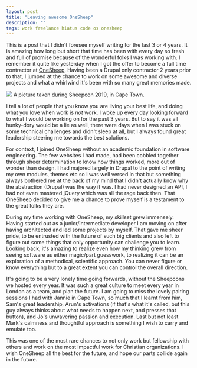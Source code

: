 ```yaml
---
layout: post
title: "Leaving awesome OneSheep"
description: ""
tags: work freelance hiatus code os onesheep
---
```


This is a post that I didn't foresee myself writing for the last 3 or 4 years. It is amazing how long but short that time has been with every day so fresh and full of promise because of the wonderful folks I was working with. I remember it quite like yesterday when I got the offer to become a full time contractor at [OneSheep](https://onesheep.org). Having been a Drupal only contractor 2 years prior to that, I jumped at the chance to work on some awesome and diverse projects and what a whirlwind it's been with so many great memories made.

<img src='https://lh3.googleusercontent.com/tFh3qRi0vUq-fo-EhlloexK3H2wlHK0sahIhws4RySKTenSI-pixtn6VKiuu0PoiTkFEinw-bgt9OSe2_CjZc-03q1VFPY22ODgbs0dtqZAoGk5k316RqaQBbcR5AXcIKP3F0asPBR8=w2400' />
A picture taken during Sheepcon 2019, in Cape Town.

<!--more-->

I tell a lot of people that you know you are living your best life, and doing what you love when work is _not_ work. I woke up every day looking forward to what I would be working on for the past 3 years. But to say it was all hunky-dory would be a lie as well, there were days when I was stuck on some technical challenges and didn't sleep at all, but I always found great leadership steering me towards the best solutions.

For context, I joined OneSheep without an academic foundation in software engineering. The few websites I had made, had been cobbled together through sheer determination to know how things worked, more out of wonder than design. I had majored largely in Drupal to the point of writing my own modules, themes etc so I was well versed in that but something always bothered me at the back of my mind that I didn't actually know why the abstraction (Drupal) was the way it was. I had never designed an API, I had not even mastered jQuery which was all the rage back then. That OneSheep decided to give me a chance to prove myself is a testament to the great folks they are.

During my time working with OneSheep, my skillset grew immensely. Having started out as a junior/intermediate developer I am moving on after having architected and led some projects by myself. That gave me sheer pride, to be entrusted with the future of such big clients and also left to figure out some things that only opportunity can challenge you to learn. Looking back, it's amazing to realize even how my thinking grew from seeing software as either magic/part guesswork, to realizing it can be an exploration of a methodical, scientific approach. You can never figure or know everything but to a great extent you can control the overall direction.

It's going to be a very lonely time going forwards, without the Sheepcons we hosted every year. It was such a great culture to meet every year in London as a team, and plan the future. I am going to miss the lovely pairing sessions I had with Jannie in Cape Town, so much that I learnt from him, Sam's great leadership, Arun's activations (if that's what it's called, but this guy always thinks about what needs to happen next, and presses that button), and Jo's unwavering passion and execution. Last but not least Mark's calmness and thoughtful approach is something I wish to carry and emulate too.

This was one of the most rare chances to not only work but fellowship with others and work on the most impactful work for Christian organizations. I wish OneSheep all the best for the future, and hope our parts collide again in the future.
